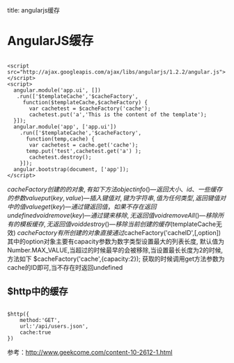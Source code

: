 title: angularjs缓存 

#  AngularJS缓存 
```

<script src="http://ajax.googleapis.com/ajax/libs/angularjs/1.2.2/angular.js"></script>
<script>
  angular.module('app.ui', [])
   .run(['$templateCache','$cacheFactory',
     function($templateCache,$cacheFactory) {
       var cachetest = $cacheFactory('cache');
       cachetest.put('a','This is the content of the template');
  }]);
  angular.module('app', ['app.ui'])
    .run(['$templateCache','$cacheFactory',
      function(temp,cache) {
       var cachetest = cache.get('cache');
      temp.put('test',cachetest.get('a') );
       cachetest.destroy();
    }]);
  angular.bootstrap(document, ['app']);
</script>

```
$cacheFactory创建的的对象,有如下方法
{object} info() — 返回大小、id、一些缓存的参数
{value} put(key,value) — 插入键值对,键为字符串,值为任何类型,返回键值对中的值
{value} get(key) —通过键返回值，如果不存在返回 undefined
{void} remove(key) — 通过键来移除,无返回值
{void} removeAll() — 移除所有的模板缓存,无返回值
{void} destroy() —移除当前创建的缓存($templateCache无效)
$cacheFactory有所创建的对象直接通过$cacheFactory('cacheID',[,option])
其中的option对象主要有capacity参数为数字类型设置最大的列表长度, 默认值为Number.MAX_VALUE,当超过的时候最早的会被移除,当设置最长长度为2的时候, 方法如下
$cacheFactory('cache',{capacity:2});
获取的时候调用get方法参数为cache的ID即可,当不存在时返回undefined

##  $http中的缓存 
```

$http({
	method:'GET',
	url:'/api/users.json',
	cache:true
})

```
参考：http://www.geekcome.com/content-10-2612-1.html